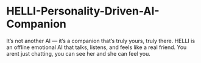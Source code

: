 # HELLI-Personality-Driven-AI-Companion
It’s not another AI — it’s a companion that’s truly yours, truly there. HELLI is an offline emotional AI that talks, listens, and feels like a real friend. You arent just chatting, you can see her and she can feel you.
